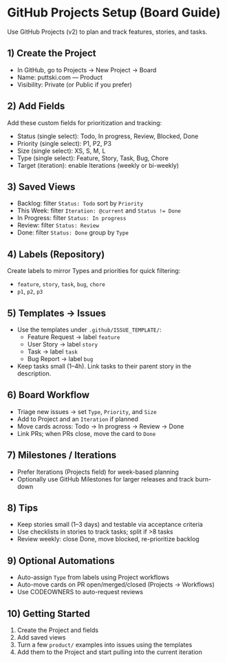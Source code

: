 # GitHub Projects Setup (Board Guide)

Use GitHub Projects (v2) to plan and track features, stories, and tasks.

## 1) Create the Project

- In GitHub, go to Projects → New Project → Board
- Name: puttski.com — Product
- Visibility: Private (or Public if you prefer)

## 2) Add Fields

Add these custom fields for prioritization and tracking:
- Status (single select): Todo, In progress, Review, Blocked, Done
- Priority (single select): P1, P2, P3
- Size (single select): XS, S, M, L
- Type (single select): Feature, Story, Task, Bug, Chore
- Target (iteration): enable Iterations (weekly or bi-weekly)

## 3) Saved Views

- Backlog: filter `Status: Todo` sort by `Priority`
- This Week: filter `Iteration: @current` and `Status != Done`
- In Progress: filter `Status: In progress`
- Review: filter `Status: Review`
- Done: filter `Status: Done` group by `Type`

## 4) Labels (Repository)

Create labels to mirror Types and priorities for quick filtering:
- `feature`, `story`, `task`, `bug`, `chore`
- `p1`, `p2`, `p3`

## 5) Templates → Issues

- Use the templates under `.github/ISSUE_TEMPLATE/`:
  - Feature Request → label `feature`
  - User Story → label `story`
  - Task → label `task`
  - Bug Report → label `bug`
- Keep tasks small (1–4h). Link tasks to their parent story in the description.

## 6) Board Workflow

- Triage new issues → set `Type`, `Priority`, and `Size`
- Add to Project and an `Iteration` if planned
- Move cards across: Todo → In progress → Review → Done
- Link PRs; when PRs close, move the card to `Done`

## 7) Milestones / Iterations

- Prefer Iterations (Projects field) for week-based planning
- Optionally use GitHub Milestones for larger releases and track burn-down

## 8) Tips

- Keep stories small (1–3 days) and testable via acceptance criteria
- Use checklists in stories to track tasks; split if >8 tasks
- Review weekly: close Done, move blocked, re-prioritize backlog

## 9) Optional Automations

- Auto-assign `Type` from labels using Project workflows
- Auto-move cards on PR open/merged/closed (Projects → Workflows)
- Use CODEOWNERS to auto-request reviews

## 10) Getting Started

1) Create the Project and fields
2) Add saved views
3) Turn a few `product/` examples into issues using the templates
4) Add them to the Project and start pulling into the current iteration

